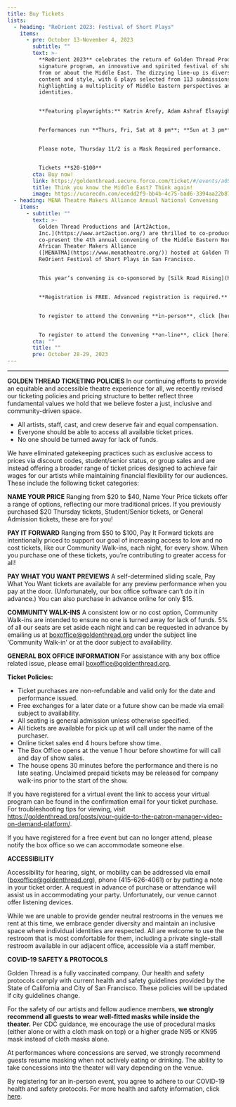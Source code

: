 ```yaml
---
title: Buy Tickets
lists:
  - heading: "ReOrient 2023: Festival of Short Plays"
    items:
      - pre: October 13-November 4, 2023
        subtitle: ""
        text: >-
          **ReOrient 2023** celebrates the return of Golden Thread Productions’
          signature program, an innovative and spirited festival of short plays
          from or about the Middle East. The dizzying line-up is diverse in
          content and style, with 6 plays selected from 113 submissions,
          highlighting a multiplicity of Middle Eastern perspectives and
          identities. 


          **Featuring playwrights:** Katrin Arefy, Adam Ashraf Elsayigh, Yussef El Guindi, Arti Ishak, Hamed Sinno, and Judith Boyajian Strang-Waldau; Directors include Sahar Assaf, Amal Bisharat, Susannah Martin, Adin Walker and Becca Wolff.


          Performances run **Thurs, Fri, Sat at 8 pm**; **Sun at 3 pm**, with a Weds performance on 11/1.


          Please note, Thursday 11/2 is a M﻿ask Required performance. 


          Tickets **$20-$100**
        cta: Buy now!
        link: https://goldenthread.secure.force.com/ticket/#/events/a0S3Z000006tecYUAQ
        title: Think you know the Middle East? Think again!
        image: https://ucarecdn.com/ecedd2f9-bb4b-4c75-bad6-3394aa22b87d/
  - heading: MENA Theatre Makers Alliance Annual National Convening
    items:
      - subtitle: ""
        text: >-
          Golden Thread Productions and [Art2Action,
          Inc.](https://www.art2action.org/) are thrilled to co-produce and
          co-present the 4th annual convening of the Middle Eastern North
          African Theater Makers Alliance
          ([MENATMA](https://www.menatheatre.org/)) hosted at Golden Thread’s
          ReOrient Festival of Short Plays in San Francisco.


          This year’s convening is co-sponsored by [Silk Road Rising](https://www.silkroadrising.org/), [Noor Theatre](https://www.noortheatre.org/), [New Arab American Theater Works](https://www.newarabamericantheaterworks.org/), [](https://www.silkroadrising.org/)[Diaspora Arts Connection](https://www.diasporaartsconnection.org/), and [Theatre Communications Group THRIVE! Program](https://tcg.org/Web/Web/Our-Work/Grant-and-Professional-Development-Programs/THRIVE/THRIVE-Overview.aspx). The Convening is made possible in part by generous support from the Ford Foundation. 


          **Registration is FREE. Advanced registration is required.**


          To register to attend the Convening **in-person**, click [here](https://goldenthread.my.salesforce-sites.com/ticket/#/events/a0SHs00000VVQMNMA5).


          To register to attend the Convening **on-line**, click [here](https://goldenthread.my.salesforce-sites.com/ticket/#/events/a0SHs00000VVZEUMA5).
        cta: ""
        title: ""
        pre: October 28-29, 2023
---
```

- - -

**GOLDEN THREAD TICKETING POLICIES**
In our continuing efforts to provide an equitable and accessible theatre experience for all, we recently revised our ticketing policies and pricing structure to better reflect three fundamental values we hold that we believe foster a just, inclusive and community-driven space.

* All artists, staff, cast, and crew deserve fair and equal compensation.
* Everyone should be able to access all available ticket prices.
* No one should be turned away for lack of funds.

We have eliminated gatekeeping practices such as exclusive access to prices via discount codes, student/senior status, or group sales and are instead offering a broader range of ticket prices designed to achieve fair wages for our artists while maintaining financial flexibility for our audiences. These include the following ticket categories:

**NAME YOUR PRICE** 
Ranging from $20 to $40, Name Your Price tickets offer a range of options, reflecting our more traditional prices. If you previously purchased $20 Thursday tickets, Student/Senior tickets, or General Admission tickets, these are for you!

**PAY IT FORWARD** 
Ranging from $50 to $100, Pay It Forward tickets are intentionally priced to support our goal of increasing access to low and no cost tickets, like our Community Walk-ins, each night, for every show. When you purchase one of these tickets, you’re contributing to greater access for all!

**PAY WHAT YOU WANT PREVIEWS**
A self-determined sliding scale, Pay What You Want tickets are available for any preview performance when you pay at the door. (Unfortunately, our box office software can’t do it in advance.) You can also purchase in advance online for only $15.

**COMMUNITY WALK-INS**
A consistent low or no cost option, Community Walk-ins are intended to ensure no one is turned away for lack of funds. 5% of all our seats are set aside each night and can be requested in advance by emailing us at boxoffice@goldenthread.org under the subject line ‘Community Walk-in’ or at the door subject to availability. 

**GENERAL BOX OFFICE INFORMATION**
For assistance with any box office related issue, please email boxoffice@goldenthread.org.

**Ticket Policies:**

* Ticket purchases are non-refundable and valid only for the date and performance issued.
* Free exchanges for a later date or a future show can be made via email subject to availability.
* All seating is general admission unless otherwise specified.
* All tickets are available for pick up at will call under the name of the purchaser.
* Online ticket sales end 4 hours before show time.
* The Box Office opens at the venue 1 hour before showtime for will call and day of show sales. 
* The house opens 30 minutes before the performance and there is no late seating. Unclaimed prepaid tickets may be released for company walk-ins prior to the start of the show.

If you have registered for a virtual event the link to access your virtual program can be found in the confirmation email for your ticket purchase. For troubleshooting tips for viewing, visit https://goldenthread.org/posts/your-guide-to-the-patron-manager-video-on-demand-platform/.

If you have registered for a free event but can no longer attend, please notify the box office so we can accommodate someone else.

**ACCESSIBILITY**

Accessibility for hearing, sight, or mobility can be addressed via email (boxoffice@goldenthread.org), phone (415-626-4061) or by putting a note in your ticket order. A request in advance of purchase or attendance will assist us in accommodating your party. Unfortunately, our venue cannot offer listening devices.

While we are unable to provide gender neutral restrooms in the venues we rent at this time, we embrace gender diversity and maintain an inclusive space where individual identities are respected. All are welcome to use the restroom that is most comfortable for them, including a private single-stall restroom available in our adjacent office, accessible via a staff member.

**COVID-19 SAFETY & PROTOCOLS** 

Golden Thread is a fully vaccinated company. Our health and safety protocols comply with current health and safety guidelines provided by the State of California and City of San Francisco. These policies will be updated if city guidelines change. 

For the safety of our artists and fellow audience members, **we strongly recommend all guests to wear well-fitted masks while inside the theater.** Per CDC guidance, we encourage the use of procedural masks (either alone or with a cloth mask on top) or a higher grade N95 or KN95 mask instead of cloth masks alone.  

At performances where concessions are served, we strongly recommend guests resume masking when not actively eating or drinking. The ability to take concessions into the theater will vary depending on the venue. 

By registering for an in-person event, you agree to adhere to our COVID-19 health and safety protocols. For more health and safety information, click [here](https://goldenthread.org/posts/health-safety-protocols/).